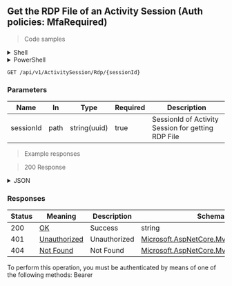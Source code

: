 
## Get the RDP File of an Activity Session (Auth policies: MfaRequired)

<a id="opIdGetRdpFileAsync"></a>

> Code samples

<details><summary>Shell</summary>


```shell
# You can also use wget
curl -X GET /api/v1/ActivitySession/Rdp/{sessionId} \
  -H 'Accept: application/json' \
  -H 'Authorization: Bearer TOKEN'

```


</details>

<details><summary>PowerShell</summary>


```powershell
# PowerShell example

$NPSUrl = "https://localhost:6500"

$Login = @{
    Login = "User"
    Password = "Password"
}
# Cookie container for multi-factor authentication
$WebSession = New-Object Microsoft.PowerShell.Commands.WebRequestSession
$Token = Invoke-RestMethod -Url "$($NPSUrl)/signinBody" -Method POST -Body (ConvertTo-Json $Login) -WebSession $WebSession -ContentType "application/json"
$Token = Invoke-RestMethod -Url "$($NPSUrl)/signin2fa" -Method Post -Body $MfaCode -Headers @{Authorization = "Bearer $Token"} -WebSession $WebSession -ContentType "application/json"

$Headers = @{
    Authorization = "Bearer $Token"
}
Invoke-RestMethod -Method GET -Url "$($NPSUrl)/api/v1/ActivitySession/Rdp/{sessionId} -Headers $Headers -ContentType "application/json"
```


</details>

`GET /api/v1/ActivitySession/Rdp/{sessionId}`

<h3 id="get-the-rdp-file-of-an-activity-session-(auth-policies:-mfarequired)-parameters">Parameters</h3>

|Name|In|Type|Required|Description|
|---|---|---|---|---|
|sessionId|path|string(uuid)|true|SessionId of Activity Session for getting RDP File|

> Example responses

> 200 Response

<details><summary>JSON</summary>


```json
"string"
```


</details>

<h3 id="get-the-rdp-file-of-an-activity-session-(auth-policies:-mfarequired)-responses">Responses</h3>

|Status|Meaning|Description|Schema|
|---|---|---|---|
|200|[OK](https://tools.ietf.org/html/rfc7231#section-6.3.1)|Success|string|
|401|[Unauthorized](https://tools.ietf.org/html/rfc7235#section-3.1)|Unauthorized|[Microsoft.AspNetCore.Mvc.ProblemDetails](../Models/microsoft.aspnetcore.mvc.problemdetails.md)|
|404|[Not Found](https://tools.ietf.org/html/rfc7231#section-6.5.4)|Not Found|[Microsoft.AspNetCore.Mvc.ProblemDetails](../Models/microsoft.aspnetcore.mvc.problemdetails.md)|

<aside class="warning">
To perform this operation, you must be authenticated by means of one of the following methods:
Bearer
</aside>


